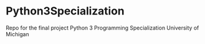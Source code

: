 # Python3Specialization
Repo for the final project Python 3 Programming Specialization University of Michigan
